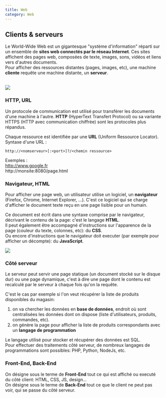 ```yaml
---
title: Web
category: Web
---
```


## Clients & serveurs

Le World-Wide Web est un gigantesque "système d'information" réparti sur un ensemble de **sites web connectés par le réseau Internet**.
Ces sites affichent des pages web, composées de texte, images, sons, vidéos et liens vers d'autres documents.  
Pour afficher des ressources distantes (pages, images, etc), une machine **cliente** requête une machine distante, un **serveur**.
<br><br>

![](https://i.imgur.com/yRkeTVb.png)

### HTTP, URL

Un protocole de communication est utilisé pour transférer les documents d'une machine à l'autre. **HTTP** (HyperText Transfert Protocol) ou sa variante HTTPS (HTTP avec communication chiffrée) sont les protocoles plus répandus.  

Chaque ressource est identifiée par une **URL** (Uniform Ressource Locator). Syntaxe d'une URL :

    http://<nomserveur>[:<port>]?/<chemin ressource>

Exemples :  
http://www.google.fr  
http://monsite:8080/page.html

### Navigateur, HTML

Pour afficher une page web, un utilisateur utilise un logiciel, un **navigateur** (Firefox, Chrome, Internet Explorer, ...). C'est ce logiciel qui se charge d'afficher le document texte reçu en une page lisible pour un humain.

Ce document est écrit dans une syntaxe comprise par le navigateur, décrivant le contenu de la page: c'est le langage **HTML**.  
Il peut également être accompagné d'instructions sur l'apparence de la page (couleur du texte, colonnes, etc): du **CSS**.  
Ou encore d'instructions que le navigateur doit executer (par exemple pour afficher un décompte): du **JavaScript**.

![](https://i.imgur.com/BhonoYu.png)

### Côté serveur

Le serveur peut servir une page statique (un document stocké sur le disque dur) ou une page dynamique, c'est à dire une page dont le contenu est recalculé par le serveur à chaque fois qu'on la requête.

C'est le cas par exemple si l'on veut récupérer la liste de produits disponibles du magasin: 
1. on va chercher les données en **base de données**, endroit où sont centralisées les données dont on dispose (liste d'utilisateurs, produits, commandes, etc).
2. on génère la page pour afficher la liste de produits correspondants avec un **langage de programmation**

Le langage utilisé pour stocker et récupérer des données est SQL.  
Pour effectuer des traitements côté serveur, de nombreux langages de programmations sont possibles: PHP, Python, NodeJs, etc.

### Front-End, Back-End

On désigne sous le terme de **Front-End** tout ce qui est affiché ou executé du côté client: HTML, CSS, JS, design...  
On désigne sous le terme de **Back-End** tout ce que le client ne peut pas voir, qui se passe du côté serveur.

